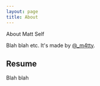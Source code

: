 ```yaml
---
layout: page
title: About
---
```


<p class="message">
  About Matt Self
</p>

Blah blah etc.
It's made by [@_m4tty](https://twitter.com/_m4tty).


## Resume

Blah blah
